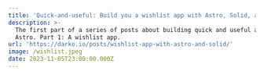 ```yaml
---
title: 'Quick-and-useful: Build you a wishlist app with Astro, Solid, and Baserow'
description: >-
  The first part of a series of posts about building quick and useful apps with
  Astro. Part 1: A wishlist app.
url: 'https://darko.io/posts/wishlist-app-with-astro-and-solid/'
image: /wishlist.jpeg
date: 2023-11-05T23:00:00.000Z
---
```


